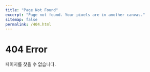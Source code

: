 ```yaml
---
title: "Page Not Found"
excerpt: "Page not found. Your pixels are in another canvas."
sitemap: false
permalink: /404.html
---
```


# 404 Error

페이지를 찾을 수 없습니다.  

<script type="text/javascript">
  var GOOG_FIXURL_LANG = 'en';
  var GOOG_FIXURL_SITE = '{{ site.url }}'
</script>
<script type="text/javascript"
  src="//linkhelp.clients.google.com/tbproxy/lh/wm/fixurl.js">
</script>
